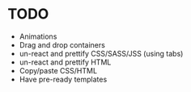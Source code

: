 # TODO

- Animations
- Drag and drop containers
- un-react and prettify CSS/SASS/JSS (using tabs)
- un-react and prettify HTML
- Copy/paste CSS/HTML
- Have pre-ready templates
